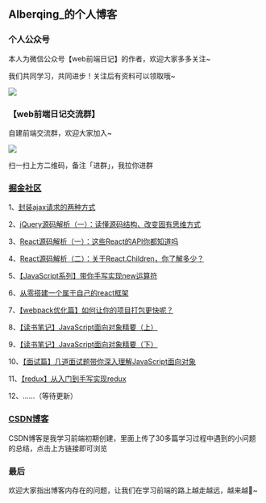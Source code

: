 ##  Alberqing_的个人博客

### 个人公众号

本人为微信公众号【web前端日记】的作者，欢迎大家多多关注~

我们共同学习，共同进步！关注后有资料可以领取哦~

![](https://user-gold-cdn.xitu.io/2019/9/19/16d49ba9c0681911?imageslim)

### 【web前端日记交流群】

自建前端交流群，欢迎大家加入~

![](https://user-gold-cdn.xitu.io/2019/10/12/16dbdc7285f92692?w=430&h=430&f=jpeg&s=40900)

扫一扫上方二维码，备注「进群」，我拉你进群

### [掘金社区](https://juejin.im/user/5d38178cf265da1bb27773f4)

1、[封装ajax请求的两种方式](https://juejin.im/post/5d3ac541f265da1bcf5e2314)

2、[jQuery源码解析（一）：读懂源码结构、改变固有思维方式](https://juejin.im/post/5d3ecad2f265da03cb121252)

3、[React源码解析（一）：这些React的API你都知道吗](https://juejin.im/post/5d668244e51d45621655353d)

4、[React源码解析（二）：关于React.Children，你了解多少？](https://juejin.im/post/5d838ec3e51d453b7403fa50)

5、[【JavaScript系列】带你手写实现new运算符](https://juejin.im/post/5d9486af5188255bc7643457)

6、[从零搭建一个属于自己的react框架](https://juejin.im/post/5d9c4cc1f265da5ba95c2c23)

7、[【webpack优化篇】如何让你的项目打包更快呢？](https://juejin.im/post/5da2dc876fb9a04e065d7201)

8、[【读书笔记】JavaScript面向对象精要（上）](https://juejin.im/post/5dd653f55188254e2a743279)

9、[【读书笔记】JavaScript面向对象精要（下）](https://juejin.im/post/5df19fc4e51d45581c1a8d38)

10、[【面试篇】几道面试题带你深入理解JavaScript面向对象](https://juejin.im/post/5dfb4a4751882512533a8e32)

11、[【redux】从入门到手写实现redux](https://juejin.im/post/5e0b25ff6fb9a0483e475469)

12、......（等待更新）

### [CSDN博客](https://blog.csdn.net/Alberqing_/article/list/1?)

CSDN博客是我学习前端初期创建，里面上传了30多篇学习过程中遇到的小问题的总结，点击上方链接即可浏览

### 最后

欢迎大家指出博客内存在的问题，让我们在学习前端的路上越走越远，越来越🐂~
